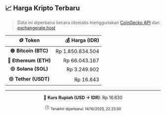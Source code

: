 

<!-- HARGA_KRIPTO -->
## 📈 Harga Kripto Terbaru

> Data ini diperbarui secara otomatis menggunakan [CoinGecko API](https://www.coingecko.com/) dan [exchangerate.host](https://exchangerate.host/)

<div align="center">

| 🪙 Token | 💰 Harga (IDR) |
|:------:|---------------:|
| 🟠 **Bitcoin (BTC)**   | Rp 1.850.834.504 |
| 🔵 **Ethereum (ETH)**  | Rp 66.043.167 |
| 🟣 **Solana (SOL)**    | Rp 3.249.902 |
| 🟢 **Tether (USDT)**   | Rp 16.643 |

---

💱 **Kurs Rupiah (USD → IDR)**: Rp 16.630

🕒 <sub>Terakhir diperbarui: 14/10/2025, 22.23.50</sub>

</div>
<!-- /HARGA_KRIPTO -->